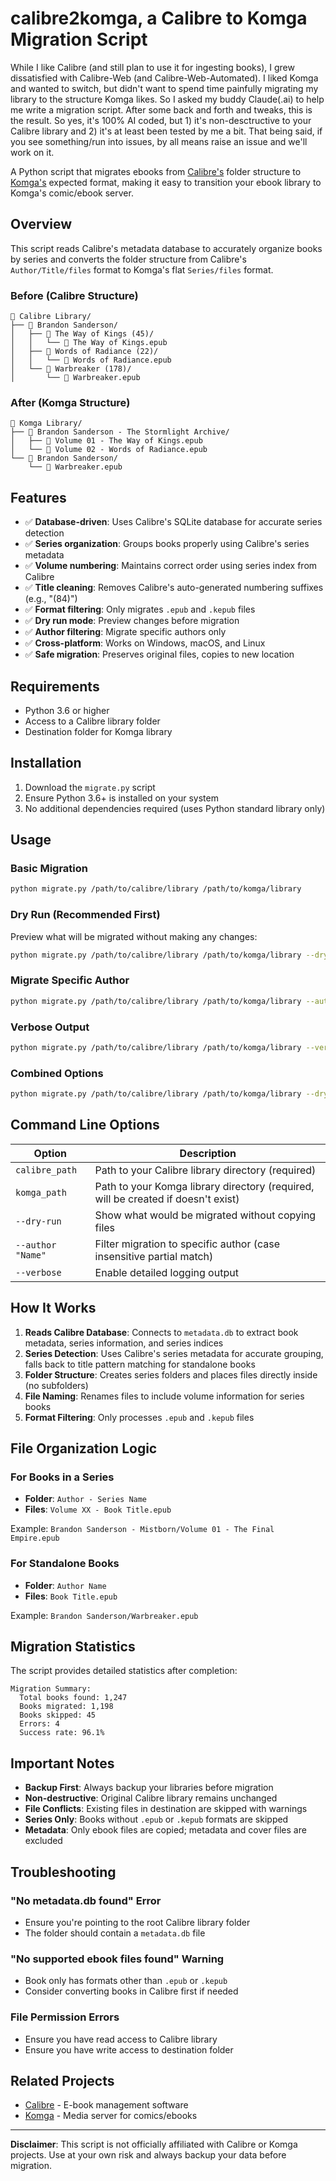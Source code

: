 # calibre2komga, a Calibre to Komga Migration Script

While I like Calibre (and still plan to use it for ingesting books), I grew dissatisfied with Calibre-Web (and Calibre-Web-Automated).  I liked Komga and wanted to switch, but didn't want to spend time painfully migrating my library to the structure Komga likes.  So I asked my buddy Claude(.ai) to help me write a migration script.  After some back and forth and tweaks, this is the result.  So yes, it's 100% AI coded, but 1) it's non-desctructive to your Calibre library and 2) it's at least been tested by me a bit.  That being said, if you see something/run into issues, by all means raise an issue and we'll work on it.

A Python script that migrates ebooks from [Calibre's](https://github.com/kovidgoyal/calibre) folder structure to [Komga's](https://github.com/gotson/komga) expected format, making it easy to transition your ebook library to Komga's comic/ebook server.

## Overview

This script reads Calibre's metadata database to accurately organize books by series and converts the folder structure from Calibre's `Author/Title/files` format to Komga's flat `Series/files` format.

### Before (Calibre Structure)
```
📁 Calibre Library/
├── 📁 Brandon Sanderson/
│   ├── 📁 The Way of Kings (45)/
│   │   └── 📄 The Way of Kings.epub
│   ├── 📁 Words of Radiance (22)/
│   │   └── 📄 Words of Radiance.epub
│   └── 📁 Warbreaker (178)/
│       └── 📄 Warbreaker.epub
```

### After (Komga Structure)
```
📁 Komga Library/
├── 📁 Brandon Sanderson - The Stormlight Archive/
│   ├── 📄 Volume 01 - The Way of Kings.epub
│   └── 📄 Volume 02 - Words of Radiance.epub
└── 📁 Brandon Sanderson/
    └── 📄 Warbreaker.epub
```

## Features

- ✅ **Database-driven**: Uses Calibre's SQLite database for accurate series detection
- ✅ **Series organization**: Groups books properly using Calibre's series metadata
- ✅ **Volume numbering**: Maintains correct order using series index from Calibre
- ✅ **Title cleaning**: Removes Calibre's auto-generated numbering suffixes (e.g., "(84)")
- ✅ **Format filtering**: Only migrates `.epub` and `.kepub` files
- ✅ **Dry run mode**: Preview changes before migration
- ✅ **Author filtering**: Migrate specific authors only
- ✅ **Cross-platform**: Works on Windows, macOS, and Linux
- ✅ **Safe migration**: Preserves original files, copies to new location

## Requirements

- Python 3.6 or higher
- Access to a Calibre library folder
- Destination folder for Komga library

## Installation

1. Download the `migrate.py` script
2. Ensure Python 3.6+ is installed on your system
3. No additional dependencies required (uses Python standard library only)

## Usage

### Basic Migration
```bash
python migrate.py /path/to/calibre/library /path/to/komga/library
```

### Dry Run (Recommended First)
Preview what will be migrated without making any changes:
```bash
python migrate.py /path/to/calibre/library /path/to/komga/library --dry-run
```

### Migrate Specific Author
```bash
python migrate.py /path/to/calibre/library /path/to/komga/library --author "Brandon Sanderson"
```

### Verbose Output
```bash
python migrate.py /path/to/calibre/library /path/to/komga/library --verbose
```

### Combined Options
```bash
python migrate.py /path/to/calibre/library /path/to/komga/library --dry-run --author "Isaac Asimov" --verbose
```

## Command Line Options

| Option | Description |
|--------|-------------|
| `calibre_path` | Path to your Calibre library directory (required) |
| `komga_path` | Path to your Komga library directory (required, will be created if doesn't exist) |
| `--dry-run` | Show what would be migrated without copying files |
| `--author "Name"` | Filter migration to specific author (case insensitive partial match) |
| `--verbose` | Enable detailed logging output |

## How It Works

1. **Reads Calibre Database**: Connects to `metadata.db` to extract book metadata, series information, and series indices
2. **Series Detection**: Uses Calibre's series metadata for accurate grouping, falls back to title pattern matching for standalone books
3. **Folder Structure**: Creates series folders and places files directly inside (no subfolders)
4. **File Naming**: Renames files to include volume information for series books
5. **Format Filtering**: Only processes `.epub` and `.kepub` files

## File Organization Logic

### For Books in a Series
- **Folder**: `Author - Series Name`
- **Files**: `Volume XX - Book Title.epub`

Example: `Brandon Sanderson - Mistborn/Volume 01 - The Final Empire.epub`

### For Standalone Books
- **Folder**: `Author Name`
- **Files**: `Book Title.epub`

Example: `Brandon Sanderson/Warbreaker.epub`

## Migration Statistics

The script provides detailed statistics after completion:
```
Migration Summary:
  Total books found: 1,247
  Books migrated: 1,198
  Books skipped: 45
  Errors: 4
  Success rate: 96.1%
```

## Important Notes

- **Backup First**: Always backup your libraries before migration
- **Non-destructive**: Original Calibre library remains unchanged
- **File Conflicts**: Existing files in destination are skipped with warnings
- **Series Only**: Books without `.epub` or `.kepub` formats are skipped
- **Metadata**: Only ebook files are copied; metadata and cover files are excluded

## Troubleshooting

### "No metadata.db found" Error
- Ensure you're pointing to the root Calibre library folder
- The folder should contain a `metadata.db` file

### "No supported ebook files found" Warning
- Book only has formats other than `.epub` or `.kepub`
- Consider converting books in Calibre first if needed

### File Permission Errors
- Ensure you have read access to Calibre library
- Ensure you have write access to destination folder

## Related Projects

- [Calibre](https://github.com/kovidgoyal/calibre) - E-book management software
- [Komga](https://github.com/gotson/komga) - Media server for comics/ebooks

---

**Disclaimer**: This script is not officially affiliated with Calibre or Komga projects. Use at your own risk and always backup your data before migration.
